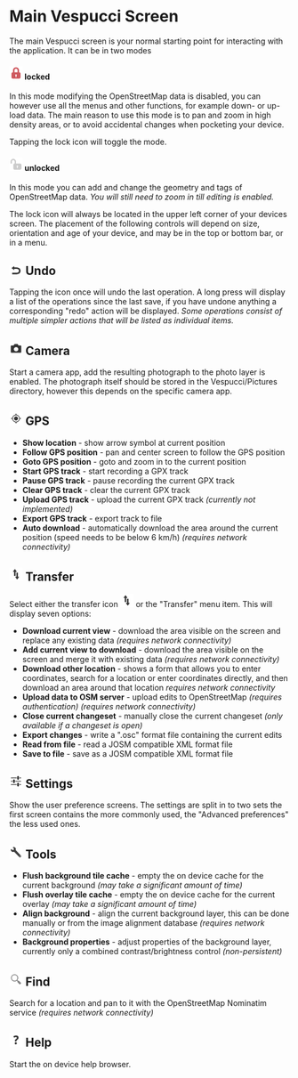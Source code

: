 # Main Vespucci Screen

The main Vespucci screen is your normal starting point for interacting with the application. It can be in two modes

####  ![](../images/locked.png) locked
In this mode modifying the OpenStreetMap data is disabled, you can however use all the menus and other functions, for example down- or up-load data. The main reason to use this mode is to pan and zoom in high density areas, or to avoid accidental changes when pocketing your device. 

Tapping the lock icon will toggle the mode.

####  ![](../images/unlocked.png) unlocked
In this mode you can add and change the geometry and tags of OpenStreetMap data. *You will still need to zoom in till editing is enabled.*

The lock icon will always be located in the upper left corner of your devices screen. The placement of the following controls will depend on size, orientation and age of your device, and may be in the top or bottom bar, or in a menu. 

## ![](../images/undolist_undo.png) Undo

Tapping the icon once will undo the last operation. A long press will display a list of the operations since the last save, if you have undone anything a corresponding "redo" action will be displayed. *Some operations consist of multiple simpler actions that will be listed as individual items.*

## ![](../images/camera.png) Camera

Start a camera app, add the resulting photograph to the photo layer is enabled. The photograph itself should be stored in the Vespucci/Pictures 
directory, however this depends on the specific camera app.

## ![](../images/menu_gps.png) GPS

 * **Show location** - show arrow symbol at current position
 * **Follow GPS position** - pan and center screen to follow the GPS position
 * **Goto GPS position** - goto and zoom in to the current position
 * **Start GPS track** - start recording a GPX track
 * **Pause GPS track** - pause recording the current GPX track
 * **Clear GPS track** - clear the current GPX track
 * **Upload GPS track** - upload the current GPX track *(currently not implemented)*
 * **Export GPS track** - export track to file
 * **Auto download** - automatically download the area around the current position (speed needs to be below 6 km/h) *(requires network connectivity)*

## ![](../images/menu_transfer.png) Transfer

Select either the transfer icon ![](../images/menu_transfer.png) or the "Transfer" menu item. This will display seven options:

 * **Download current view** - download the area visible on the screen and replace any existing data *(requires network connectivity)*
 * **Add current view to download** - download the area visible on the screen and merge it with existing data *(requires network connectivity)*
 * **Download other location** - shows a form that allows you to enter coordinates, search for a location or enter coordinates directly, and then download an area around that location *requires network connectivity*
 * **Upload data to OSM server** - upload edits to OpenStreetMap *(requires authentication)* *(requires network connectivity)*
 * **Close current changeset** - manually close the current changeset *(only available if a changeset is open)*
 * **Export changes** - write a ".osc" format file containing the current edits
 * **Read from file** - read a JOSM compatible XML format file
 * **Save to file** - save as a JOSM compatible XML format file

## ![](../images/menu_config.png) Settings

Show the user preference screens. The settings are split in to two sets the first screen contains the more commonly used, the "Advanced preferences" the less used ones. 

## ![](../images/menu_tools.png) Tools

 * **Flush background tile cache** - empty the on device cache for the current background *(may take a significant amount of time)*
 * **Flush overlay tile cache** - empty the on device cache for the current overlay *(may take a significant amount of time)*
 * **Align background** - align the current background layer, this can be done manually or from the image alignment database *(requires network connectivity)*
 * **Background properties** - adjust properties of the background layer, currently only a combined contrast/brightness control *(non-persistent)*

## ![](../images/ic_menu_search_holo_light.png) Find

Search for a location and pan to it with the OpenStreetMap Nominatim service *(requires network connectivity)*


## ![](../images/menu_help.png) Help

Start the on device help browser.
